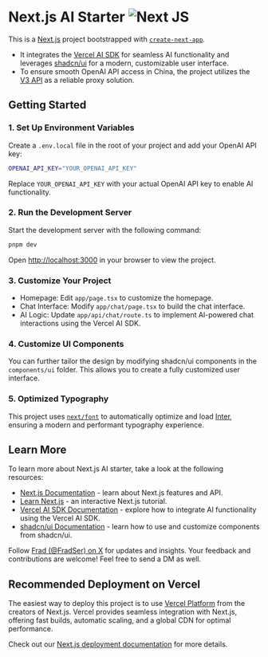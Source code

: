 # Next.js AI Starter ![Next JS](https://img.shields.io/badge/Next-black?style=flat&logo=next.js&logoColor=white)

This is a [Next.js](https://nextjs.org) project bootstrapped with [`create-next-app`](https://nextjs.org/docs/app/api-reference/cli/create-next-app).

- It integrates the [Vercel AI SDK](https://sdk.vercel.ai) for seamless AI functionality and leverages [shadcn/ui](https://ui.shadcn.com) for a modern, customizable user interface.
- To ensure smooth OpenAI API access in China, the project utilizes the [V3 API](https://api.v3.cm/register?aff=z8qw) as a reliable proxy solution.

## Getting Started

### 1. Set Up Environment Variables

Create a `.env.local` file in the root of your project and add your OpenAI API key:

```bash
OPENAI_API_KEY="YOUR_OPENAI_API_KEY"
```

Replace `YOUR_OPENAI_API_KEY` with your actual OpenAI API key to enable AI functionality.

### 2. Run the Development Server

Start the development server with the following command:

```bash
pnpm dev
```

Open [http://localhost:3000](http://localhost:3000) in your browser to view the project.

### 3. Customize Your Project

- Homepage: Edit `app/page.tsx` to customize the homepage.
- Chat Interface: Modify `app/chat/page.tsx` to build the chat interface.
- AI Logic: Update `app/api/chat/route.ts` to implement AI-powered chat interactions using the Vercel AI SDK.

### 4. Customize UI Components

You can further tailor the design by modifying shadcn/ui components in the `components/ui` folder. This allows you to create a fully customized user interface.

### 5. Optimized Typography

This project uses [`next/font`](https://nextjs.org/docs/app/building-your-application/optimizing/fonts) to automatically optimize and load [Inter](https://rsms.me/inter/), ensuring a modern and performant typography experience.

## Learn More

To learn more about Next.js AI starter, take a look at the following resources:

- [Next.js Documentation](https://nextjs.org/docs) - learn about Next.js features and API.
- [Learn Next.js](https://nextjs.org/learn) - an interactive Next.js tutorial.
- [Vercel AI SDK Documentation](https://sdk.vercel.ai/docs/introduction) - explore how to integrate AI functionality using the Vercel AI SDK.
- [shadcn/ui Documentation](https://ui.shadcn.com/docs) - learn how to use and customize components from shadcn/ui.

Follow [Frad (@FradSer) on X](https://x.com/FradSer) for updates and insights. Your feedback and contributions are welcome! Feel free to send a DM as well.

## Recommended Deployment on Vercel

The easiest way to deploy this project is to use [Vercel Platform](https://vercel.com/new?utm_medium=default-template&filter=next.js&utm_source=create-next-app&utm_campaign=create-next-app-readme) from the creators of Next.js. Vercel provides seamless integration with Next.js, offering fast builds, automatic scaling, and a global CDN for optimal performance.

Check out our [Next.js deployment documentation](https://nextjs.org/docs/app/building-your-application/deploying) for more details.
